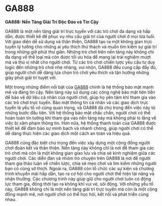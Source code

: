 # GA888

**GA888: Nền Tảng Giải Trí Độc Đáo và Tin Cậy**

GA888 là một nền tảng giải trí trực tuyến với các trò chơi đa dạng và hấp dẫn, được thiết kế để phục vụ nhu cầu giải trí của người chơi ở mọi lứa tuổi. Với giao diện dễ sử dụng và thân thiện, GA888 tạo ra một không gian trực tuyến lý tưởng cho những ai yêu thích thử thách và muốn tìm kiếm sự giải trí trong những giờ phút thư giãn. Những trò chơi trên nền tảng này không chỉ đa dạng về thể loại mà còn được tối ưu hóa để mang lại trải nghiệm mượt mà và thú vị nhất cho người chơi. Từ các trò chơi chiến lược yêu cầu tư duy logic đến những trò chơi nhẹ nhàng, vui nhộn, GA888 đều cung cấp đầy đủ, giúp người chơi dễ dàng lựa chọn trò chơi yêu thích và tận hưởng những giây phút giải trí tuyệt vời.

Một trong những điểm nổi bật của <a href="https://ga888-login.com">GA888</a> chính là hệ thống bảo mật mạnh mẽ và đáng tin cậy. Nền tảng này sử dụng các công nghệ bảo mật tiên tiến để bảo vệ dữ liệu cá nhân của người chơi, giúp họ yên tâm khi tham gia vào các trò chơi trực tuyến. Bảo mật thông tin cá nhân và các giao dịch trực tuyến là yếu tố vô cùng quan trọng, và GA888 đã chú trọng đến việc này từ những bước đầu tiên. Với hệ thống bảo mật chắc chắn, người chơi có thể hoàn toàn tin tưởng khi tham gia vào nền tảng này mà không phải lo lắng về việc bị xâm phạm thông tin. Hơn nữa, hệ thống thanh toán của GA888 được thiết kế để đảm bảo sự minh bạch và nhanh chóng, giúp người chơi có thể dễ dàng thực hiện các giao dịch một cách an toàn và hiệu quả.

GA888 cũng đặc biệt chú trọng đến việc xây dựng một cộng đồng người chơi đoàn kết và thân thiện. Nền tảng này không chỉ là nơi để tham gia các trò chơi mà còn là một không gian giao lưu và chia sẻ kinh nghiệm giữa các người chơi. Các diễn đàn và nhóm trò chuyện trên GA888 là nơi để người tham gia thảo luận về chiến lược, chia sẻ mẹo chơi và tìm kiếm những người bạn có cùng sở thích. Ngoài ra, GA888 còn tổ chức các sự kiện và chương trình khuyến mãi hấp dẫn, tạo ra cơ hội cho người chơi thể hiện tài năng và nhận thưởng. Các chương trình này giúp giữ cho người chơi luôn có động lực tham gia, đồng thời tạo ra không khí vui vẻ, sôi động. Với những yếu tố này, GA888 không chỉ là một nền tảng giải trí trực tuyến mà còn là một cộng đồng mạnh mẽ, nơi người chơi có thể học hỏi, kết nối và phát triển cùng nhau.
